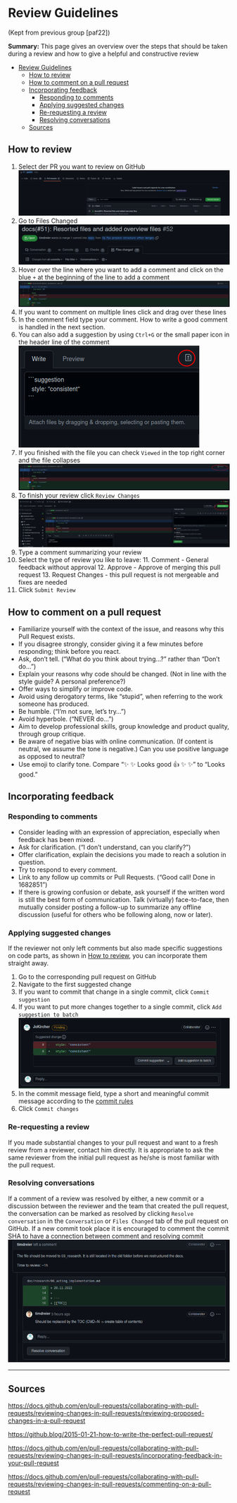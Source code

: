 # Review Guidelines

(Kept from previous group [paf22])

**Summary:** This page gives an overview over the steps that should be taken during a review and how to give a helpful and constructive review

- [Review Guidelines](#review-guidelines)
  - [How to review](#how-to-review)
  - [How to comment on a pull request](#how-to-comment-on-a-pull-request)
  - [Incorporating feedback](#incorporating-feedback)
    - [Responding to comments](#responding-to-comments)
    - [Applying suggested changes](#applying-suggested-changes)
    - [Re-requesting a review](#re-requesting-a-review)
    - [Resolving conversations](#resolving-conversations)
  - [Sources](#sources)

## How to review

1. Select der PR you want to review on GitHub
![img.png](../assets/PR_overview.png)
2. Go to Files Changed
![img.png](../assets/Files_Changed.png)
3. Hover over the line where you want to add a comment and click on the blue `+` at the beginning of the line to add a comment
![img.png](../assets/Comment_PR.png)
4. If you want to comment on multiple lines click and drag over these lines
5. In the comment field type your comment. How to write a good comment is handled in the next section.
6. You can also add a suggestion by using ``Ctrl+G`` or the small paper icon in the header line of the comment
![img.png](../assets/Suggestion.png)
7. If you finished with the file you can check ``Viewed`` in the top right corner and the file collapses
![img.png](../assets/Comment_viewed.png)
8. To finish your review click ``Review Changes``
![img.png](../assets/Review_changes.png)
9. Type a comment summarizing your review
10. Select the type of review you like to leave:
    11. Comment - General feedback without approval
    12. Approve - Approve of merging this pull request
    13. Request Changes - this pull request is not mergeable and fixes are needed
11. Click `Submit Review`

## How to comment on a pull request

- Familiarize yourself with the context of the issue, and reasons why this Pull Request exists.
- If you disagree strongly, consider giving it a few minutes before responding; think before you react.
- Ask, don’t tell. (“What do you think about trying…?” rather than “Don’t do…”)
- Explain your reasons why code should be changed. (Not in line with the style guide? A personal preference?)
- Offer ways to simplify or improve code.
- Avoid using derogatory terms, like “stupid”, when referring to the work someone has produced.
- Be humble. (“I’m not sure, let’s try…”)
- Avoid hyperbole. (“NEVER do…”)
- Aim to develop professional skills, group knowledge and product quality, through group critique.
- Be aware of negative bias with online communication. (If content is neutral, we assume the tone is negative.) Can you use positive language as opposed to neutral?
- Use emoji to clarify tone. Compare “✨ ✨ Looks good 👍 ✨ ✨” to “Looks good.”

## Incorporating feedback

### Responding to comments

- Consider leading with an expression of appreciation, especially when feedback has been mixed.
- Ask for clarification. (“I don’t understand, can you clarify?”)
- Offer clarification, explain the decisions you made to reach a solution in question.
- Try to respond to every comment.
- Link to any follow up commits or Pull Requests. (“Good call! Done in 1682851”)
- If there is growing confusion or debate, ask yourself if the written word is still the best form of communication. Talk (virtually) face-to-face, then mutually consider posting a follow-up to summarize any offline discussion (useful for others who be following along, now or later).

### Applying suggested changes

If the reviewer not only left comments but also made specific suggestions on code parts, as shown  in [How to review](#how-to-review), you can incorporate them straight away.

1. Go to the corresponding pull request on GitHub
2. Navigate to the first suggested change
3. If you want to commit that change in a single commit, click ``Commit suggestion``
4. If you want to put more changes together to a single commit, click ``Add suggestion to batch``
![img.png](../assets/Commit_suggestion.png)
5. In the commit message field, type a short and meaningful commit message according to the [commit rules](./commit.md)
6. Click ``Commit changes``

### Re-requesting a review

If you made substantial changes to your pull request and want to a fresh review from a reviewer, contact him directly. It is appropriate to ask the same reviewer from the initial pull request as he/she is most familiar with the pull request.

### Resolving conversations

If a comment of a review was resolved by either, a new commit or a discussion between the reviewer and the team that created the pull request, the conversation can be marked as resolved by clicking ``Resolve conversation`` in the ``Conversation`` or ``Files Changed`` tab of the pull request on GitHub.
If a new commit took place it is encouraged to comment the commit SHA to have a connection between comment and resolving commit
![img.png](../assets/Resolve_conversation.png)

---

## Sources

<https://docs.github.com/en/pull-requests/collaborating-with-pull-requests/reviewing-changes-in-pull-requests/reviewing-proposed-changes-in-a-pull-request>

<https://github.blog/2015-01-21-how-to-write-the-perfect-pull-request/>

<https://docs.github.com/en/pull-requests/collaborating-with-pull-requests/reviewing-changes-in-pull-requests/incorporating-feedback-in-your-pull-request>

<https://docs.github.com/en/pull-requests/collaborating-with-pull-requests/reviewing-changes-in-pull-requests/commenting-on-a-pull-request>
